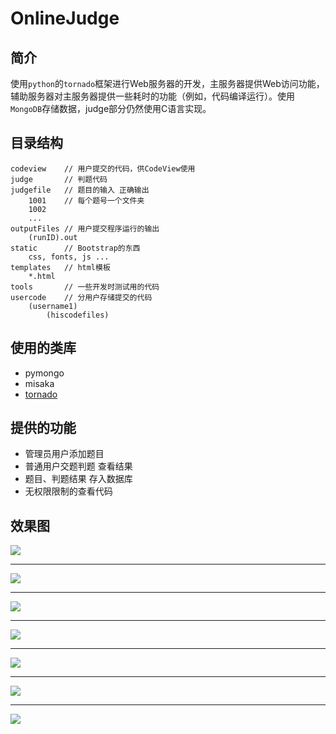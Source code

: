 # OnlineJudge

## 简介

使用`python`的`tornado`框架进行Web服务器的开发，主服务器提供Web访问功能，辅助服务器对主服务器提供一些耗时的功能（例如，代码编译运行）。使用`MongoDB`存储数据，judge部分仍然使用C语言实现。

## 目录结构

```
codeview 	// 用户提交的代码，供CodeView使用
judge		// 判题代码
judgefile	// 题目的输入 正确输出
	1001	// 每个题号一个文件夹
	1002
	...
outputFiles // 用户提交程序运行的输出
	(runID).out
static		// Bootstrap的东西
	css, fonts, js ...
templates	// html模板
	*.html
tools		// 一些开发时测试用的代码
usercode	// 分用户存储提交的代码
	(username1)
		(hiscodefiles)
```

## 使用的类库

+ pymongo
+ misaka
+ [tornado](http://demo.pythoner.com/itt2zh/index.html)

## 提供的功能

+ 管理员用户添加题目
+ 普通用户交题判题 查看结果
+ 题目、判题结果 存入数据库
+ 无权限限制的查看代码

## 效果图

![](http://7b1exv.com1.z0.glb.clouddn.com/QQ20150701-1@2x.png)

---

![](http://7b1exv.com1.z0.glb.clouddn.com/QQ20150701-2@2x.png)

---

![](http://7b1exv.com1.z0.glb.clouddn.com/QQ20150701-3@2x.png)

---

![](http://7b1exv.com1.z0.glb.clouddn.com/QQ20150701-4@2x.png)

---

![](http://7b1exv.com1.z0.glb.clouddn.com/QQ20150701-5@2x.png)

---

![](http://7b1exv.com1.z0.glb.clouddn.com/QQ20150701-6@2x.png)

---

![](http://7b1exv.com1.z0.glb.clouddn.com/QQ20150701-7@2x.png)
